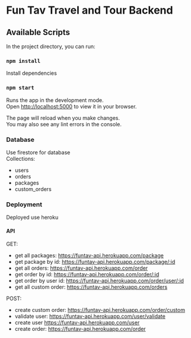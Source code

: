 # Fun Tav Travel and Tour Backend

## Available Scripts

In the project directory, you can run:

### `npm install`

Install dependencies

### `npm start`

Runs the app in the development mode.\
Open [http://localhost:5000](http://localhost:3000) to view it in your browser.

The page will reload when you make changes.\
You may also see any lint errors in the console.

### Database

Use firestore for database \
Collections: 
- users 
- orders 
- packages 
- custom_orders 

### Deployment

Deployed use heroku

#### API
GET: 
- get all packages: https://funtav-api.herokuapp.com/package
- get package by id: https://funtav-api.herokuapp.com/package/:id
- get all orders: https://funtav-api.herokuapp.com/order
- get order by id: https://funtav-api.herokuapp.com/order/:id
- get order by user id: https://funtav-api.herokuapp.com/order/user/:id
- get all custom order: https://funtav-api.herokuapp.com/orders

POST: 
- create custom order: https://funtav-api.herokuapp.com/order/custom
- validate user: https://funtav-api.herokuapp.com/user/validate
- create user https://funtav-api.herokuapp.com/user
- create order: https://funtav-api.herokuapp.com/order

